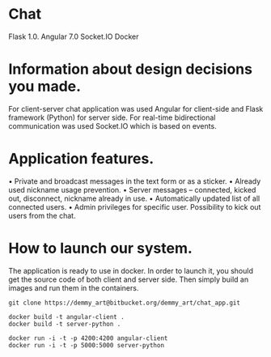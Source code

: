# Chat

Flask 1.0. Angular 7.0 Socket.IO Docker

# Information about design decisions you made.
For client-server chat application was used Angular for client-side and Flask framework (Python) for server side. For real-time bidirectional communication was used Socket.IO which is based on events.


# Application features.
• Private and broadcast messages in the text form or as a sticker.
• Already used nickname usage prevention.
• Server messages – connected, kicked out, disconnect, nickname already in use.
• Automatically updated list of all connected users.
• Admin privileges for specific user. Possibility to kick out users from the chat.

# How to launch our system.

The application is ready to use in docker. In order to launch it, you should get the source code of both client and server side. Then simply build an images and run them in the containers.

	git clone https://demmy_art@bitbucket.org/demmy_art/chat_app.git

	docker build -t angular-client .
	docker build -t server-python .

	docker run -i -t -p 4200:4200 angular-client
	docker run -i -t -p 5000:5000 server-python

